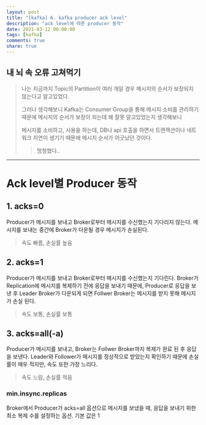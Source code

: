 ```yaml
---
layout: post
title: "[kafka] 6. kafka producer ack level"
description: "ack level에 따른 producer 동작"
date: 2021-03-12 00:00:00
tags: [kafka]
comments: true
share: true
---
```



## 내 뇌 속 오류 고쳐먹기

> 나는 지금까지 Topic의 Partition이 여러 개일 경우 메시지의 순서가 보장되지 않는다고 알고있었다.
> 
> 그러나 생각해보니 Kafka는 Consumer Group을 통해 메시지 소비를 관리하기 때문에 메시지의 순서가 보장이 되는데 왜 잘못 알고있었는지 생각해보니 
>
> 메시지를 소비하고, 사용을 하는데, DB나 api 호출을 하면서 트랜잭션이나 네트워크 지연이 생기기 때문에 메시지 순서가 어긋났던 것이다.
>> 멍청했다..


------

# Ack level별 Producer 동작

## 1. acks=0
Producer가 메시지를 보내고 Broker로부터 메시지를 수신했는지 기다리지 않는다.
메시지를 보내는 중간에 Broker가 다운될 경우 메시지가 손실된다.
> 속도 빠름, 손실률 높음

## 2. acks=1
Producer가 메시지를 보내고 Broker로부터 메시지를 수신했는지 기다린다.
Broker가 Replication에 메시지를 복제하기 전에 응답을 보내기 때문에, Producer로 응답을 보낸 후 Leader Broker가 다운되게 되면 Follwer Broker는 메시지를 받지 못해 메시지가 손실 된다.
> 속도 보통, 손실률 보통

## 3. acks=all(-a)
Producer가 메시지를 보내고, Broker는 Follwer Broker까지 복제가 완료 된 후 응답을 보낸다.
Leader와 Follower가 메시지를 정상적으로 받았는지 확인하기 때문에 손실률이 매우 적지만, 속도 또한 가장 느리다.
> 속도 느림, 손실률 적음

### **min.insync.replicas**
Broker에서 Producer가 acks=all 옵션으로 메시지를 보냈을 때, 응답을 보내기 위한 최소 복제 수를 설정하는 옵션.
기본 값은 1